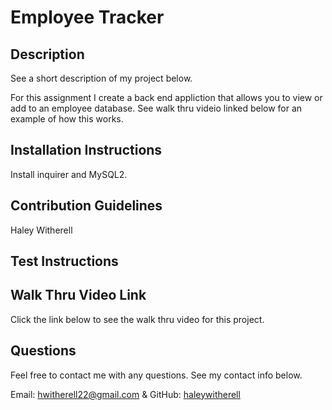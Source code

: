 # Employee Tracker

## Description

See a short description of my project below.

For this assignment I create a back end appliction that allows you to view or add to an employee database. See walk thru videio linked below for an example of how this works. 


## Installation Instructions

Install inquirer and MySQL2.

## Contribution Guidelines

Haley Witherell

## Test Instructions
 

## Walk Thru Video Link

Click the link below to see the walk thru video for this project.


## Questions

Feel free to contact me with any questions. See my contact info below.

Email: hwitherell22@gmail.com & GitHub: [haleywitherell](https://github.com/haleywitherell)